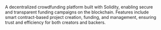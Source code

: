 A decentralized crowdfunding platform built with Solidity, enabling secure and transparent funding campaigns on the blockchain. Features include smart contract-based project creation, funding, and management, ensuring trust and efficiency for both creators and backers.
